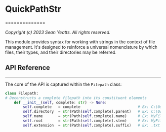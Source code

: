 # QuickPathStr
==============

*Copyright (c) 2023 Sean Yeatts. All rights reserved.*

This module provides syntax for working with strings in the context of file
management. It's designed to reinforce a universal nomenclature by which files,
their types, and their directories may be referred.

## API Reference
----------------
The core of the API is captured within the ```Filepath``` class:

```python
class Filepath:
# Deconstructs a complete filepath into its constituent elements
    def __init__(self, complete: str) -> None:
        self.complete   = complete                          # Ex: C:\Users\myself\Desktop\MyFile.txt
        self.directory  = str(Path(self.complete).parent)   # Ex: C:\Users\myself\Desktop
        self.name       = str(Path(self.complete).name)     # Ex: MyFile.txt
        self.root       = str(Path(self.complete).stem)     # Ex: MyFile
        self.extension  = str(Path(self.complete).suffix)   # Ex: .txt
```
